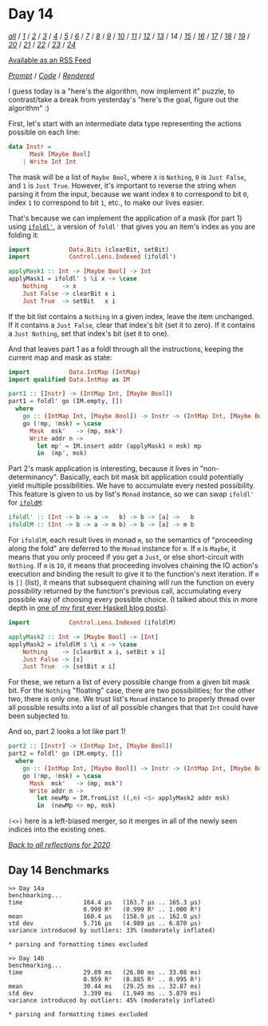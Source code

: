 Day 14
===

<!--
This section is generated and compiled by the build script at ./Build.hs from
the file `./reflections/day14.md`.  If you want to edit this, edit
that file instead!
-->

*[all][reflections]* / *[1][day01]* / *[2][day02]* / *[3][day03]* / *[4][day04]* / *[5][day05]* / *[6][day06]* / *[7][day07]* / *[8][day08]* / *[9][day09]* / *[10][day10]* / *[11][day11]* / *[12][day12]* / *[13][day13]* / *14* / *[15][day15]* / *[16][day16]* / *[17][day17]* / *[18][day18]* / *[19][day19]* / *[20][day20]* / *[21][day21]* / *[22][day22]* / *[23][day23]* / *[24][day24]*

[reflections]: https://github.com/mstksg/advent-of-code-2020/blob/master/reflections.md
[day01]: https://github.com/mstksg/advent-of-code-2020/blob/master/reflections-out/day01.md
[day02]: https://github.com/mstksg/advent-of-code-2020/blob/master/reflections-out/day02.md
[day03]: https://github.com/mstksg/advent-of-code-2020/blob/master/reflections-out/day03.md
[day04]: https://github.com/mstksg/advent-of-code-2020/blob/master/reflections-out/day04.md
[day05]: https://github.com/mstksg/advent-of-code-2020/blob/master/reflections-out/day05.md
[day06]: https://github.com/mstksg/advent-of-code-2020/blob/master/reflections-out/day06.md
[day07]: https://github.com/mstksg/advent-of-code-2020/blob/master/reflections-out/day07.md
[day08]: https://github.com/mstksg/advent-of-code-2020/blob/master/reflections-out/day08.md
[day09]: https://github.com/mstksg/advent-of-code-2020/blob/master/reflections-out/day09.md
[day10]: https://github.com/mstksg/advent-of-code-2020/blob/master/reflections-out/day10.md
[day11]: https://github.com/mstksg/advent-of-code-2020/blob/master/reflections-out/day11.md
[day12]: https://github.com/mstksg/advent-of-code-2020/blob/master/reflections-out/day12.md
[day13]: https://github.com/mstksg/advent-of-code-2020/blob/master/reflections-out/day13.md
[day15]: https://github.com/mstksg/advent-of-code-2020/blob/master/reflections-out/day15.md
[day16]: https://github.com/mstksg/advent-of-code-2020/blob/master/reflections-out/day16.md
[day17]: https://github.com/mstksg/advent-of-code-2020/blob/master/reflections-out/day17.md
[day18]: https://github.com/mstksg/advent-of-code-2020/blob/master/reflections-out/day18.md
[day19]: https://github.com/mstksg/advent-of-code-2020/blob/master/reflections-out/day19.md
[day20]: https://github.com/mstksg/advent-of-code-2020/blob/master/reflections-out/day20.md
[day21]: https://github.com/mstksg/advent-of-code-2020/blob/master/reflections-out/day21.md
[day22]: https://github.com/mstksg/advent-of-code-2020/blob/master/reflections-out/day22.md
[day23]: https://github.com/mstksg/advent-of-code-2020/blob/master/reflections-out/day23.md
[day24]: https://github.com/mstksg/advent-of-code-2020/blob/master/reflections-out/day24.md

[Available as an RSS Feed][rss]

[rss]: http://feeds.feedburner.com/jle-advent-of-code-2020

*[Prompt][d14p]* / *[Code][d14g]* / *[Rendered][d14h]*

[d14p]: https://adventofcode.com/2020/day/14
[d14g]: https://github.com/mstksg/advent-of-code-2020/blob/master/src/AOC/Challenge/Day14.hs
[d14h]: https://mstksg.github.io/advent-of-code-2020/src/AOC.Challenge.Day14.html

I guess today is a "here's the algorithm, now implement it" puzzle, to
contrast/take a break from yesterday's "here's the goal, figure out the
algorithm" :)

First, let's start with an intermediate data type representing the actions
possible on each line:

```haskell
data Instr =
      Mask [Maybe Bool]
    | Write Int Int
```

The mask will be a list of `Maybe Bool`, where `X` is `Nothing`, `0` is `Just
False`, and `1` is `Just True`.  However, it's important to reverse the string
when parsing it from the input, because we want index `0` to correspond to bit
`0`, index `1` to correspond to bit `1`, etc., to make our lives easier.

That's because we can implement the application of a mask (for part 1) using
[`ifoldl'`](https://hackage.haskell.org/package/lens-4.19.2/docs/Control-Lens-Indexed.html#v:ifoldl-39-),
a version of `foldl'` that gives you an item's index as you are folding it:

```haskell
import           Data.Bits (clearBit, setBit)
import           Control.Lens.Indexed (ifoldl')

applyMask1 :: Int -> [Maybe Bool] -> Int
applyMask1 = ifoldl' $ \i x -> \case
    Nothing    -> x
    Just False -> clearBit x i
    Just True  -> setBit   x i
```

If the bit list contains a `Nothing` in a given index, leave the item
unchanged.  If it contains a `Just False`, clear that index's bit (set it to
zero).  If it contains a `Just Nothing`, set that index's bit (set it to one).

And that leaves part 1 as a foldl through all the instructions, keeping the
current map and mask as state:

```haskell
import           Data.IntMap (IntMap)
import qualified Data.IntMap as IM

part1 :: [Instr] -> (IntMap Int, [Maybe Bool])
part1 = foldl' go (IM.empty, [])
  where
    go :: (IntMap Int, [Maybe Bool]) -> Instr -> (IntMap Int, [Maybe Bool])
    go (!mp, !msk) = \case
      Mask  msk'   -> (mp, msk')
      Write addr n ->
        let mp' = IM.insert addr (applyMask1 n msk) mp
        in  (mp', msk)
```

Part 2's mask application is interesting, because it lives in
"non-determinancy".  Basically, each bit mask bit application could potentially
yield multiple possibilities.  We have to accumulate every nested possibility.
This feature is given to us by list's `Monad` instance, so we can swap
`ifoldl'` for
[`ifoldM`](https://hackage.haskell.org/package/lens-4.19.2/docs/Control-Lens-Indexed.html#v:ifoldlM):

```haskell
ifoldl' :: (Int -> b -> a ->   b) -> b -> [a] ->   b
ifoldlM :: (Int -> b -> a -> m b) -> b -> [a] -> m b
```

For `ifoldlM`, each result lives in monad `m`, so the semantics of "proceeding
along the fold" are deferred to the `Monad` instance for `m`.  If `m` is
`Maybe`, it means that you only proceed if you get a `Just`, or else
short-circuit with `Nothing`.  If `m` is `IO`, it means that proceeding
involves chaining the IO action's execution and binding the result to give it
to the function's next iteration.  If `m` is `[]` (list), it means that
subsequent chaining will run the function on every *possibility* returned by
the function's previous call, accumulating every possible way of choosing every
possible choice. (I talked about this in more depth in [one of my first ever
Haskell blog
posts](https://blog.jle.im/entries/series/+monadplus-success-failure-monads.html)).

```haskell
import           Control.Lens.Indexed (ifoldlM)

applyMask2 :: Int -> [Maybe Bool] -> [Int]
applyMask2 = ifoldlM $ \i x -> \case
    Nothing    -> [clearBit x i, setBit x i]
    Just False -> [x]
    Just True  -> [setBit x i]
```

For these, we return a list of every possible change from a given bit mask bit.
For the `Nothing` "floating" case, there are two possibilities; for the other
two, there is only one.  We trust list's `Monad` instance to properly thread
over all possible results into a list of all possible changes that that `Int`
could have been subjected to.

And so, part 2 looks a lot like part 1!

```haskell
part2 :: [Instr] -> (IntMap Int, [Maybe Bool])
part2 = foldl' go (IM.empty, [])
  where
    go :: (IntMap Int, [Maybe Bool]) -> Instr -> (IntMap Int, [Maybe Bool])
    go (!mp, !msk) = \case
      Mask  msk'   -> (mp, msk')
      Write addr n ->
        let newMp = IM.fromList ((,n) <$> applyMask2 addr msk)
        in  (newMp <> mp, msk)
```

`(<>)` here is a left-biased merger, so it merges in all of the newly seen
indices into the existing ones.


*[Back to all reflections for 2020][reflections]*

## Day 14 Benchmarks

```
>> Day 14a
benchmarking...
time                 164.4 μs   (163.7 μs .. 165.3 μs)
                     0.999 R²   (0.999 R² .. 1.000 R²)
mean                 160.4 μs   (158.9 μs .. 162.0 μs)
std dev              5.716 μs   (4.989 μs .. 6.870 μs)
variance introduced by outliers: 33% (moderately inflated)

* parsing and formatting times excluded

>> Day 14b
benchmarking...
time                 29.89 ms   (26.80 ms .. 33.08 ms)
                     0.959 R²   (0.885 R² .. 0.995 R²)
mean                 30.44 ms   (29.25 ms .. 32.87 ms)
std dev              3.399 ms   (1.949 ms .. 5.879 ms)
variance introduced by outliers: 45% (moderately inflated)

* parsing and formatting times excluded
```

